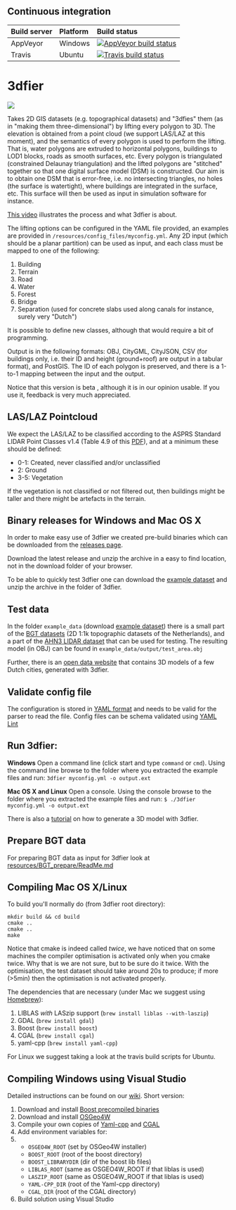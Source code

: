 ## Continuous integration
| Build server | Platform | Build status |
| :---- | :------ | :---- |
| AppVeyor | Windows | [![AppVeyor build status][1]][2]
| Travis | Ubuntu | [![Travis build status][3]][4]

[1]: https://ci.appveyor.com/api/projects/status/github/tudelft3d/3dfier?branch=master&svg=true
[2]: https://ci.appveyor.com/project/tudelft3d/3dfier/branch/master
[3]: https://api.travis-ci.org/tudelft3d/3dfier.svg?branch=master
[4]: https://travis-ci.org/tudelft3d/3dfier


# 3dfier
![](https://dl.dropboxusercontent.com/s/tojiay8cmomu2v5/Delft_3dfier-3.png)


Takes 2D GIS datasets (e.g. topographical datasets) and "3dfies" them (as in "making them three-dimensional") by lifting every polygon to 3D.
The elevation is obtained from a point cloud (we support LAS/LAZ at this moment), and the semantics of every polygon is used to perform the lifting.
That is, water polygons are extruded to horizontal polygons, buildings to LOD1 blocks, roads as smooth surfaces, etc.
Every polygon is triangulated (constrained Delaunay triangulation) and the lifted polygons are "stitched" together so that one digital surface model (DSM) is constructed.
Our aim is to obtain one DSM that is error-free, i.e. no intersecting triangles, no holes (the surface is watertight), where buildings are integrated in the surface, etc.
This surface will then be used as input in simulation software for instance.

<a href="https://vimeo.com/181421237">This video</a> illustrates the process and what 3dfier is about.

The lifting options can be configured in the YAML file provided, an examples are provided in `/resources/config_files/myconfig.yml`.
Any 2D input (which should be a planar partition) can be used as input, and each class must be mapped to one of the following:

  1. Building
  1. Terrain
  1. Road
  1. Water
  1. Forest
  1. Bridge
  1. Separation (used for concrete slabs used along canals for instance, surely very "Dutch")

It is possible to define new classes, although that would require a bit of programming.

Output is in the following formats: OBJ, CityGML, CityJSON, CSV (for buildings only, i.e. their ID and height (ground+roof) are output in a tabular format), and PostGIS.
The ID of each polygon is preserved, and there is a 1-to-1 mapping between the input and the output. 

Notice that this version is beta , although it is in our opinion usable. 
If you use it, feedback is very much appreciated.

## LAS/LAZ Pointcloud

We expect the LAS/LAZ to be classified according to the ASPRS Standard LIDAR Point Classes v1.4 (Table 4.9 of this [PDF](http://www.asprs.org/wp-content/uploads/2010/12/LAS_1-4_R6.pdf)), and at a minimum these should be defined:

  - 0-1: Created, never classified and/or unclassified
  - 2: Ground
  - 3-5: Vegetation

If the vegetation is not classified or not filtered out, then buildings might be taller and there might be artefacts in the terrain.

## Binary releases for Windows and Mac OS X

In order to make easy use of 3dfier we created pre-build binaries which can be downloaded from the [releases page](https://github.com/tudelft3d/3dfier/releases). 

Download the latest release and unzip the archive in a easy to find location, not in the download folder of your browser. 

To be able to quickly test 3dfier one can download the [example dataset](https://github.com/tudelft3d/3dfier/releases/tag/example_data) and unzip the archive in the folder of 3dfier. 

## Test data

In the folder `example_data` (download [example dataset](https://github.com/tudelft3d/3dfier/releases/tag/example_data)) there is a small part of the [BGT datasets](http://www.kadaster.nl/web/Themas/Registraties/BGT.htm) (2D 1:1k topographic datasets of the Netherlands), and a part of the [AHN3 LIDAR dataset](https://www.pdok.nl/nl/ahn3-downloads) that can be used for testing. 
The resulting model (in OBJ) can be found in `example_data/output/test_area.obj`

Further, there is an [open data website](https://3d.bk.tudelft.nl/opendata/3dfier/) that contains 3D models of a few Dutch cities, generated with 3dfier.

## Validate config file
The configuration is stored in [YAML format](http://docs.ansible.com/ansible/latest/YAMLSyntax.html) and needs to be valid for the parser to read the file. 
Config files can be schema validated using [YAML Lint](http://www.yamllint.com)

## Run 3dfier:
**Windows** 
Open a command line (click start and type `command` or `cmd`). Using the command line browse to the folder where you extracted the example files and run:
`3dfier myconfig.yml -o output.ext`

**Mac OS X and Linux**
Open a console. Using the console browse to the folder where you extracted the example files and run:
`$ ./3dfier myconfig.yml -o output.ext`

There is also a [tutorial](https://github.com/tudelft3d/3dfier/wiki/General-3dfier-tutorial-to-generate-LOD1-models) on how to generate a 3D model with 3dfier.

## Prepare BGT data
For preparing BGT data as input for 3dfier look at [resources/BGT_prepare/ReadMe.md](https://github.com/tudelft3d/3dfier/blob/master/resources/BGT_prepare/ReadMe.md)

## Compiling Mac OS X/Linux

To build you'll normally do (from 3dfier root directory):

```
mkdir build && cd build
cmake .. 
cmake ..
make
```

Notice that cmake is indeed called *twice*, we have noticed that on some machines the compiler optimisation is activated only when you cmake twice.
Why that is we are not sure, but to be sure do it twice.
With the optimisation, the test dataset should take around 20s to produce; if more (>5min) then the optimisation is not activated properly.

The dependencies that are necessary (under Mac we suggest using [Homebrew](http://brew.sh)):

  1. LIBLAS *with* LASzip support (`brew install liblas --with-laszip`)
  1. GDAL (`brew install gdal`)
  1. Boost (`brew install boost`)
  1. CGAL (`brew install cgal`)
  1. yaml-cpp (`brew install yaml-cpp`)

For Linux we suggest taking a look at the travis build scripts for Ubuntu.

## Compiling Windows using Visual Studio
Detailed instructions can be found on our [wiki](https://github.com/tudelft3d/3dfier/wiki/Building-on-Windows-10). Short version:

1. Download and install [Boost precompiled binaries](https://sourceforge.net/projects/boost/files/boost-binaries)
1. Download and install [OSGeo4W](https://trac.osgeo.org/osgeo4w)
1. Compile your own copies of [Yaml-cpp](https://github.com/jbeder/yaml-cpp) and [CGAL](https://www.cgal.org)
1. Add environment variables for:
1. - `OSGEO4W_ROOT` (set by OSGeo4W installer)
    - `BOOST_ROOT` (root of the boost directory)
    - `BOOST_LIBRARYDIR` (dir of the boost lib files)
    - `LIBLAS_ROOT` (same as OSGEO4W_ROOT if that liblas is used)
    - `LASZIP_ROOT` (same as OSGEO4W_ROOT if that liblas is used)
    - `YAML-CPP_DIR` (root of the Yaml-cpp directory)
    - `CGAL_DIR` (root of the CGAL directory)
1. Build solution using Visual Studio
